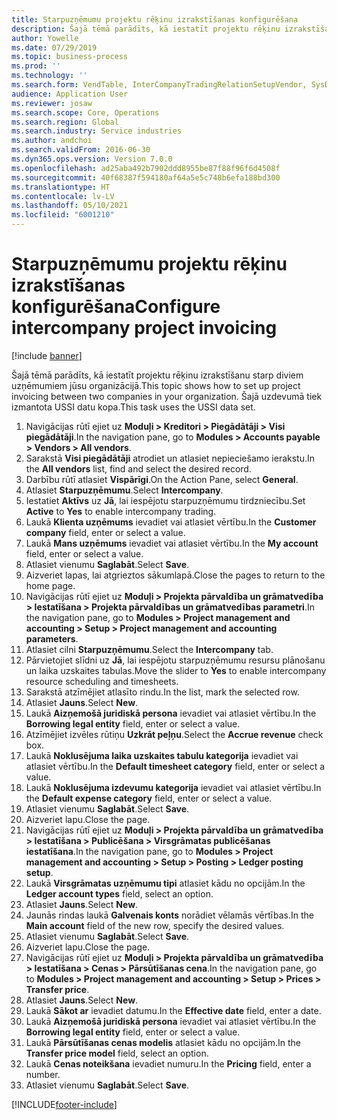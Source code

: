 ```yaml
---
title: Starpuzņēmumu projektu rēķinu izrakstīšanas konfigurēšana
description: Šajā tēmā parādīts, kā iestatīt projektu rēķinu izrakstīšanu starp diviem uzņēmumiem jūsu organizācijā.
author: Yowelle
ms.date: 07/29/2019
ms.topic: business-process
ms.prod: ''
ms.technology: ''
ms.search.form: VendTable, InterCompanyTradingRelationSetupVendor, SysDataAreaSelectLookup, ProjParameters, ProjPosting, ProjTransferPrice
audience: Application User
ms.reviewer: josaw
ms.search.scope: Core, Operations
ms.search.region: Global
ms.search.industry: Service industries
ms.author: andchoi
ms.search.validFrom: 2016-06-30
ms.dyn365.ops.version: Version 7.0.0
ms.openlocfilehash: ad25aba492b7902ddd8955be87f88f96f6d4508f
ms.sourcegitcommit: 40f68387f594180af64a5e5c748b6efa188bd300
ms.translationtype: HT
ms.contentlocale: lv-LV
ms.lasthandoff: 05/10/2021
ms.locfileid: "6001210"
---
```

# <a name="configure-intercompany-project-invoicing"></a><span data-ttu-id="597ba-103">Starpuzņēmumu projektu rēķinu izrakstīšanas konfigurēšana</span><span class="sxs-lookup"><span data-stu-id="597ba-103">Configure intercompany project invoicing</span></span>

[!include [banner](../../includes/banner.md)]

<span data-ttu-id="597ba-104">Šajā tēmā parādīts, kā iestatīt projektu rēķinu izrakstīšanu starp diviem uzņēmumiem jūsu organizācijā.</span><span class="sxs-lookup"><span data-stu-id="597ba-104">This topic shows how to set up project invoicing between two companies in your organization.</span></span> <span data-ttu-id="597ba-105">Šajā uzdevumā tiek izmantota USSI datu kopa.</span><span class="sxs-lookup"><span data-stu-id="597ba-105">This task uses the USSI data set.</span></span>

1. <span data-ttu-id="597ba-106">Navigācijas rūtī ejiet uz **Moduļi > Kreditori > Piegādātāji > Visi piegādātāji**.</span><span class="sxs-lookup"><span data-stu-id="597ba-106">In the navigation pane, go to **Modules > Accounts payable > Vendors > All vendors**.</span></span>
2. <span data-ttu-id="597ba-107">Sarakstā **Visi piegādātāji** atrodiet un atlasiet nepieciešamo ierakstu.</span><span class="sxs-lookup"><span data-stu-id="597ba-107">In the **All vendors** list, find and select the desired record.</span></span>
3. <span data-ttu-id="597ba-108">Darbību rūtī atlasiet **Vispārīgi**.</span><span class="sxs-lookup"><span data-stu-id="597ba-108">On the Action Pane, select **General**.</span></span>
4. <span data-ttu-id="597ba-109">Atlasiet **Starpuzņēmumu**.</span><span class="sxs-lookup"><span data-stu-id="597ba-109">Select **Intercompany**.</span></span>
5. <span data-ttu-id="597ba-110">Iestatiet **Aktīvs** uz **Jā**, lai iespējotu starpuzņēmumu tirdzniecību.</span><span class="sxs-lookup"><span data-stu-id="597ba-110">Set **Active** to **Yes** to enable intercompany trading.</span></span>
6. <span data-ttu-id="597ba-111">Laukā **Klienta uzņēmums** ievadiet vai atlasiet vērtību.</span><span class="sxs-lookup"><span data-stu-id="597ba-111">In the **Customer company** field, enter or select a value.</span></span>
7. <span data-ttu-id="597ba-112">Laukā **Mans uzņēmums** ievadiet vai atlasiet vērtību.</span><span class="sxs-lookup"><span data-stu-id="597ba-112">In the **My account** field, enter or select a value.</span></span>
8. <span data-ttu-id="597ba-113">Atlasiet vienumu **Saglabāt**.</span><span class="sxs-lookup"><span data-stu-id="597ba-113">Select **Save**.</span></span>
9. <span data-ttu-id="597ba-114">Aizveriet lapas, lai atgrieztos sākumlapā.</span><span class="sxs-lookup"><span data-stu-id="597ba-114">Close the pages to return to the home page.</span></span>
10. <span data-ttu-id="597ba-115">Navigācijas rūtī ejiet uz **Moduļi > Projekta pārvaldība un grāmatvedība > Iestatīšana > Projekta pārvaldības un grāmatvedības parametri**.</span><span class="sxs-lookup"><span data-stu-id="597ba-115">In the navigation pane, go to **Modules > Project management and accounting > Setup > Project management and accounting parameters**.</span></span>
11. <span data-ttu-id="597ba-116">Atlasiet cilni **Starpuzņēmumu**.</span><span class="sxs-lookup"><span data-stu-id="597ba-116">Select the **Intercompany** tab.</span></span>
12. <span data-ttu-id="597ba-117">Pārvietojiet slīdni uz **Jā**, lai iespējotu starpuzņēmumu resursu plānošanu un laika uzskaites tabulas.</span><span class="sxs-lookup"><span data-stu-id="597ba-117">Move the slider to **Yes** to enable intercompany resource scheduling and timesheets.</span></span>
13. <span data-ttu-id="597ba-118">Sarakstā atzīmējiet atlasīto rindu.</span><span class="sxs-lookup"><span data-stu-id="597ba-118">In the list, mark the selected row.</span></span>
14. <span data-ttu-id="597ba-119">Atlasiet **Jauns**.</span><span class="sxs-lookup"><span data-stu-id="597ba-119">Select **New**.</span></span>
15. <span data-ttu-id="597ba-120">Laukā **Aizņemošā juridiskā persona** ievadiet vai atlasiet vērtību.</span><span class="sxs-lookup"><span data-stu-id="597ba-120">In the **Borrowing legal entity** field, enter or select a value.</span></span>
16. <span data-ttu-id="597ba-121">Atzīmējiet izvēles rūtiņu **Uzkrāt peļņu**.</span><span class="sxs-lookup"><span data-stu-id="597ba-121">Select the **Accrue revenue** check box.</span></span>
17. <span data-ttu-id="597ba-122">Laukā **Noklusējuma laika uzskaites tabulu kategorija** ievadiet vai atlasiet vērtību.</span><span class="sxs-lookup"><span data-stu-id="597ba-122">In the **Default timesheet category** field, enter or select a value.</span></span>
18. <span data-ttu-id="597ba-123">Laukā **Noklusējuma izdevumu kategorija** ievadiet vai atlasiet vērtību.</span><span class="sxs-lookup"><span data-stu-id="597ba-123">In the **Default expense category** field, enter or select a value.</span></span>
19. <span data-ttu-id="597ba-124">Atlasiet vienumu **Saglabāt**.</span><span class="sxs-lookup"><span data-stu-id="597ba-124">Select **Save**.</span></span>
20. <span data-ttu-id="597ba-125">Aizveriet lapu.</span><span class="sxs-lookup"><span data-stu-id="597ba-125">Close the page.</span></span>
21. <span data-ttu-id="597ba-126">Navigācijas rūtī ejiet uz **Moduļi > Projekta pārvaldība un grāmatvedība > Iestatīšana > Publicēšana > Virsgrāmatas publicēšanas iestatīšana**.</span><span class="sxs-lookup"><span data-stu-id="597ba-126">In the navigation pane, go to **Modules > Project management and accounting > Setup > Posting > Ledger posting setup**.</span></span>
22. <span data-ttu-id="597ba-127">Laukā **Virsgrāmatas uzņēmumu tipi** atlasiet kādu no opcijām.</span><span class="sxs-lookup"><span data-stu-id="597ba-127">In the **Ledger account types** field, select an option.</span></span>
23. <span data-ttu-id="597ba-128">Atlasiet **Jauns**.</span><span class="sxs-lookup"><span data-stu-id="597ba-128">Select **New**.</span></span>
24. <span data-ttu-id="597ba-129">Jaunās rindas laukā **Galvenais konts** norādiet vēlamās vērtības.</span><span class="sxs-lookup"><span data-stu-id="597ba-129">In the **Main account** field of the new row, specify the desired values.</span></span>
25. <span data-ttu-id="597ba-130">Atlasiet vienumu **Saglabāt**.</span><span class="sxs-lookup"><span data-stu-id="597ba-130">Select **Save**.</span></span>
26. <span data-ttu-id="597ba-131">Aizveriet lapu.</span><span class="sxs-lookup"><span data-stu-id="597ba-131">Close the page.</span></span>
27. <span data-ttu-id="597ba-132">Navigācijas rūtī ejiet uz **Moduļi > Projekta pārvaldība un grāmatvedība > Iestatīšana > Cenas > Pārsūtīšanas cena**.</span><span class="sxs-lookup"><span data-stu-id="597ba-132">In the navigation pane, go to **Modules > Project management and accounting > Setup > Prices > Transfer price**.</span></span>
28. <span data-ttu-id="597ba-133">Atlasiet **Jauns**.</span><span class="sxs-lookup"><span data-stu-id="597ba-133">Select **New**.</span></span>
29. <span data-ttu-id="597ba-134">Laukā **Sākot ar** ievadiet datumu.</span><span class="sxs-lookup"><span data-stu-id="597ba-134">In the **Effective date** field, enter a date.</span></span>
30. <span data-ttu-id="597ba-135">Laukā **Aizņemošā juridiskā persona** ievadiet vai atlasiet vērtību.</span><span class="sxs-lookup"><span data-stu-id="597ba-135">In the **Borrowing legal entity** field, enter or select a value.</span></span>
31. <span data-ttu-id="597ba-136">Laukā **Pārsūtīšanas cenas modelis** atlasiet kādu no opcijām.</span><span class="sxs-lookup"><span data-stu-id="597ba-136">In the **Transfer price model** field, select an option.</span></span>
32. <span data-ttu-id="597ba-137">Laukā **Cenas noteikšana** ievadiet numuru.</span><span class="sxs-lookup"><span data-stu-id="597ba-137">In the **Pricing** field, enter a number.</span></span>
33. <span data-ttu-id="597ba-138">Atlasiet vienumu **Saglabāt**.</span><span class="sxs-lookup"><span data-stu-id="597ba-138">Select **Save**.</span></span>



[!INCLUDE[footer-include](../../includes/footer-banner.md)]